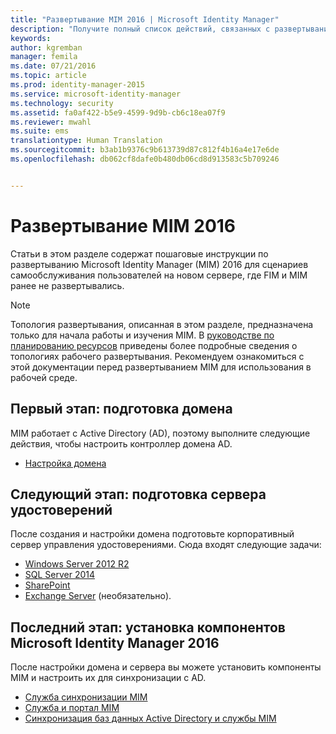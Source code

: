 ```yaml
---
title: "Развертывание MIM 2016 | Microsoft Identity Manager"
description: "Получите полный список действий, связанных с развертыванием Microsoft Identity Manager 2016 — от подготовки среды до настройки порталов."
keywords: 
author: kgremban
manager: femila
ms.date: 07/21/2016
ms.topic: article
ms.prod: identity-manager-2015
ms.service: microsoft-identity-manager
ms.technology: security
ms.assetid: fa0af422-b5e9-4599-9d9b-cb6c18ea07f9
ms.reviewer: mwahl
ms.suite: ems
translationtype: Human Translation
ms.sourcegitcommit: b3ab1b9376c9b613739d87c812f4b16a4e17e6de
ms.openlocfilehash: db062cf8dafe0b480db06cd8d913583c5b709246


---
```


# Развертывание MIM 2016
Статьи в этом разделе содержат пошаговые инструкции по развертыванию Microsoft Identity Manager (MIM) 2016 для сценариев самообслуживания пользователей на новом сервере, где FIM и MIM ранее не развертывались.

> [!NOTE]
> Топология развертывания, описанная в этом разделе, предназначена только для начала работы и изучения MIM.  В [руководстве по планированию ресурсов](/microsoft-identity-manager/plan-design/capacity-planning-guide) приведены более подробные сведения о топологиях рабочего развертывания.  Рекомендуем ознакомиться с этой документации перед развертыванием MIM для использования в рабочей среде.

<!---
Comment: Restore after PAM content is included

The privileged access management scenario is deployed differently than other MIM scenarios, as it requires a dedicated bastion forest environment.  If you want to learn more about deploying MIM for Privileged Identity Management, see [Getting Started with Privileged Access Management](privileged-access-management-get-started.md).
--->

## Первый этап: подготовка домена
MIM работает с Active Directory (AD), поэтому выполните следующие действия, чтобы настроить контроллер домена AD.
- [Настройка домена](preparing-domain.md)

## Следующий этап: подготовка сервера удостоверений
После создания и настройки домена подготовьте корпоративный сервер управления удостоверениями. Сюда входят следующие задачи:
- [Windows Server 2012 R2](prepare-server-ws2012r2.md)
- [SQL Server 2014](prepare-server-sql2014.md)
- [SharePoint](prepare-server-sharepoint.md)
- [Exchange Server](prepare-server-exchange.md) (необязательно).

## Последний этап: установка компонентов Microsoft Identity Manager 2016
После настройки домена и сервера вы можете установить компоненты MIM и настроить их для синхронизации с AD.
- [Служба синхронизации MIM](install-mim-sync.md)
- [Служба и портал MIM](install-mim-service-portal.md)
- [Синхронизация баз данных Active Directory и службы MIM](install-mim-sync-ad-service.md)



<!--HONumber=Jul16_HO3-->


